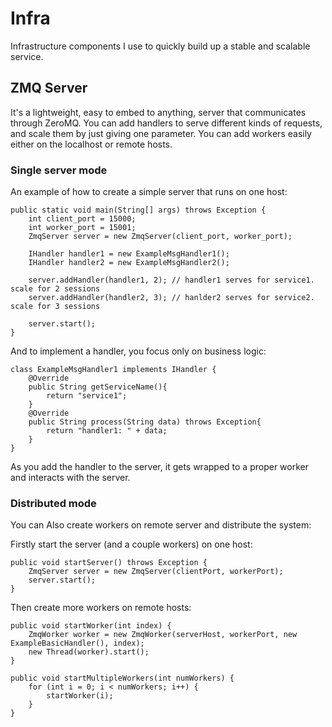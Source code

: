 # Infra
Infrastructure components I use to quickly build up a stable and scalable service.

## ZMQ Server
It's a lightweight, easy to embed to anything, server that communicates through ZeroMQ. You can add handlers to serve different kinds of requests, and scale them by just giving one parameter. You can add workers easily either on the localhost or remote hosts.
### Single server mode
An example of how to create a simple server that runs on one host:

    public static void main(String[] args) throws Exception {
  		int client_port = 15000;
  		int worker_port = 15001;
  		ZmqServer server = new ZmqServer(client_port, worker_port);
  
  		IHandler handler1 = new ExampleMsgHandler1();
  		IHandler handler2 = new ExampleMsgHandler2();
  
  		server.addHandler(handler1, 2);	// handler1 serves for service1. scale for 2 sessions
  		server.addHandler(handler2, 3);	// hanlder2 serves for service2. scale for 3 sessions
  
  		server.start();
  	}

And to implement a handler, you focus only on business logic:

    class ExampleMsgHandler1 implements IHandler {
    	@Override
    	public String getServiceName(){
    		return "service1";
    	}
    	@Override
    	public String process(String data) throws Exception{
    		return "handler1: " + data;
    	}
    }

As you add the handler to the server, it gets wrapped to a proper worker and interacts with the server.

### Distributed mode
You can Also create workers on remote server and distribute the system:

Firstly start the server (and a couple workers) on one host:

    public void startServer() throws Exception {
    	ZmqServer server = new ZmqServer(clientPort, workerPort);
    	server.start();
    }

Then create more workers on remote hosts:

    public void startWorker(int index) {
    	ZmqWorker worker = new ZmqWorker(serverHost, workerPort, new ExampleBasicHandler(), index);
    	new Thread(worker).start();
    }

    public void startMultipleWorkers(int numWorkers) {
    	for (int i = 0; i < numWorkers; i++) {
    		startWorker(i);
    	}
    }
